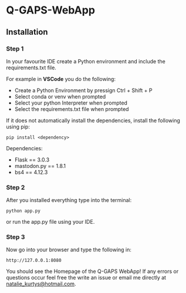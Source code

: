# Q-GAPS-WebApp

## Installation

### Step 1
In your favourite IDE create a Python environment and include the requirements.txt file.

For example in **VSCode** you do the following:
- Create a Python Environment by pressign Ctrl + Shift + P
- Select conda or venv when prompted
- Select your python Interpreter when prompted
- Select the requirements.txt file when prompted
  
If it does not automatically install the dependencies, install the following using pip:

```
pip install <dependency>
```
Dependencies: 
- Flask == 3.0.3
- mastodon.py == 1.8.1
- bs4 == 4.12.3


### Step 2

After you installed everything type into the terminal:

```
python app.py
```

or run the app.py file using your IDE.

### Step 3
Now go into your browser and type the following in:

```
http://127.0.0.1:8080
```

You should see the Homepage of the Q-GAPS WebApp!
If any errors or questions occur feel free the write an issue or email me directly at [natalie_kurtys@hotmail.com](emailto:natalie_kurtys@hotmail.com).

